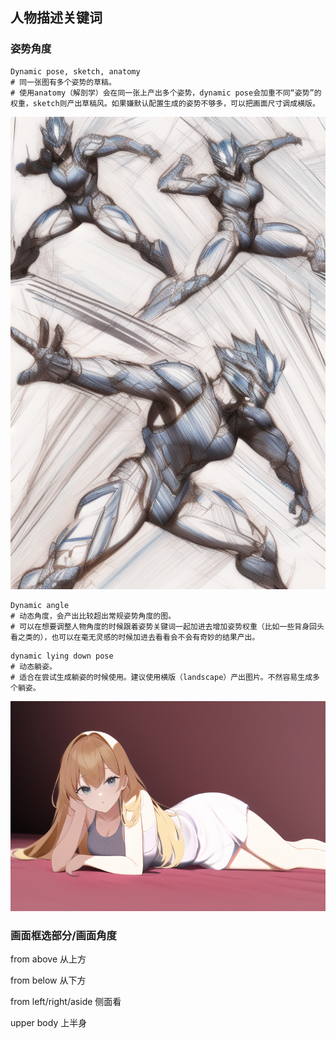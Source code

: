 ## 人物描述关键词

### 姿势角度

```
Dynamic pose, sketch, anatomy 
# 同一张图有多个姿势的草稿。
# 使用anatomy（解剖学）会在同一张上产出多个姿势，dynamic pose会加重不同“姿势”的权重，sketch则产出草稿风。如果嫌默认配置生成的姿势不够多，可以把画面尺寸调成横版。
```
![image](../pic_stoarge/NovelAi%20pic/%7B%7BDynamic%20pose,%20sketch,%20anatomy%20%7D%7D%20s-4032864350.png)
```
Dynamic angle
# 动态角度，会产出比较超出常规姿势角度的图。
# 可以在想要调整人物角度的时候跟着姿势关键词一起加进去增加姿势权重（比如一些背身回头看之类的），也可以在毫无灵感的时候加进去看看会不会有奇妙的结果产出。
```

```
dynamic lying down pose
# 动态躺姿。
# 适合在尝试生成躺姿的时候使用。建议使用横版（landscape）产出图片。不然容易生成多个躺姿。
```
![image](../pic_stoarge/NovelAi%20pic/%7B%7Bdynamic%20lying%20down%20pose%7D%7D%20s-2486858854.png)


### 画面框选部分/画面角度

from above 从上方

from below 从下方

from left/right/aside 侧面看

upper body 上半身

